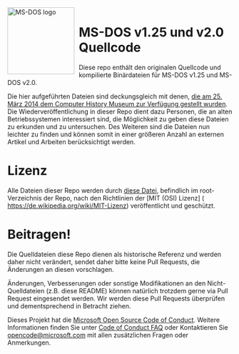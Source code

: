<img width="150" height="150" align="left" style="float: left; margin: 0 10px 0 0;" alt="MS-DOS logo" src="https://github.com/Microsoft/MS-DOS/blob/master/msdos-logo.png">   

# MS-DOS v1.25 und v2.0 Quellcode
Diese repo enthält den originalen Quellcode und kompilierte Binärdateien für MS-DOS v1.25 und MS-DOS v2.0.

Die hier aufgeführten Dateien sind deckungsgleich mit denen, [die am 25. März 2014 dem Computer History Museum zur Verfügung gestellt wurden]( http://www.computerhistory.org/atchm/microsoft-ms-dos-early-source-code/). Die Wiederveröffentlichung in dieser Repo dient dazu Personen, die an alten Betriebssystemen interessiert sind, die Möglichkeit zu geben diese Dateien zu erkunden und zu untersuchen. Des Weiteren sind die Dateien nun leichter zu finden und können somit in einer größeren Anzahl an externen Artikel und Arbeiten berücksichtigt werden.

# Lizenz

Alle Dateien dieser Repo werden durch [diese Datei](https://github.com/Microsoft/MS-DOS/blob/master/LICENSE.md), befindlich im root-Verzeichnis der Repo, nach den Richtlinien der [MIT (OSI) Lizenz] ( https://de.wikipedia.org/wiki/MIT-Lizenz) veröffentlicht und geschützt. 

# Beitragen!

Die Quelldateien diese Repo dienen als historische Referenz und werden daher nicht verändert, sendet daher bitte keine Pull Requests, die Änderungen an diesen vorschlagen.

Änderungen, Verbesserungen oder sonstige Modifikationen an den Nicht-Quelldateien (z.B. diese README) können natürlich trotzdem gerne via Pull Request eingesendet werden. Wir werden diese Pull Requests überprüfen und dementsprechend in Betracht ziehen. 

Dieses Projekt hat die [Microsoft Open Source Code of Conduct](https://opensource.microsoft.com/codeofconduct/).  Weitere Informationen finden Sie unter [Code of Conduct FAQ](https://opensource.microsoft.com/codeofconduct/faq/) oder Kontaktieren Sie [opencode@microsoft.com](mailto:opencode@microsoft.com) mit allen zusätzlichen Fragen oder Anmerkungen.
